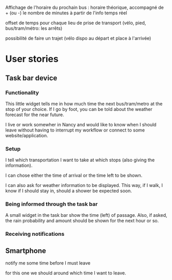 Affichage de l'horaire du prochain bus : horaire théorique, accompagné de + (ou -) le nombre de minutes à partir de l'info temps réel

offset de temps pour chaque lieu de prise de transport (vélo, pied, bus/tram/métro: les arrêts)

possibilité de faire un trajet (vélo dispo au départ et place à l'arrivée)

# User stories

## Task bar device

### Functionality
This little widget tells me in how much time the next bus/tram/metro at the stop of your choice. If I go by foot, you can be told about the weather forecast for the near future.

I live or work somewher in Nancy and would like to know when I should leave without having to interrupt my workflow or connect to some website/application.

### Setup
I tell which transportation I want to take at which stops (also giving the information).

I can chose either the time of arrival or the time left to be shown.

I can also ask for weather information to be displayed. This way, if I walk, I know if I should stay in, should a shower be expected soon.

### Being informed through the task bar
A small widget in the task bar show the time (left) of passage. Also, if asked, the rain probability and amount should be shown for the next hour or so.

### Receiving notifications

## Smartphone
notify me some time before I must leave

for this one we should around which time I want to leave.